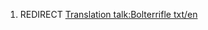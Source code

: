 1.  REDIRECT [Translation talk:Bolterrifle
    txt/en](Translation_talk:Bolterrifle_txt/en "wikilink")
